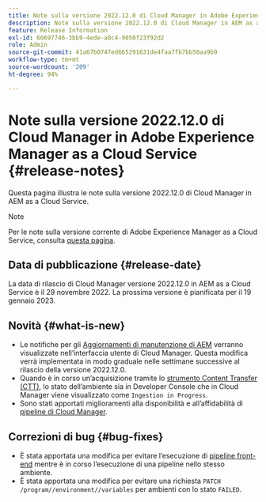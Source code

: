 ```yaml
---
title: Note sulla versione 2022.12.0 di Cloud Manager in Adobe Experience Manager as a Cloud Service
description: Note sulla versione 2022.12.0 di Cloud Manager in AEM as a Cloud Service.
feature: Release Information
exl-id: 66697746-3bb9-4ede-a8c4-9050f23f92d2
role: Admin
source-git-commit: 41a67b0747ed665291631de4faa7fb7bb50aa9b9
workflow-type: tm+mt
source-wordcount: '209'
ht-degree: 94%

---
```


# Note sulla versione 2022.12.0 di Cloud Manager in Adobe Experience Manager as a Cloud Service {#release-notes}

Questa pagina illustra le note sulla versione 2022.12.0 di Cloud Manager in AEM as a Cloud Service.

>[!NOTE]
>
>Per le note sulla versione corrente di Adobe Experience Manager as a Cloud Service, consulta [questa pagina](/help/release-notes/release-notes-cloud/release-notes-current.md).

## Data di pubblicazione {#release-date}

La data di rilascio di Cloud Manager versione 2022.12.0 in AEM as a Cloud Service è il 29 novembre 2022. La prossima versione è pianificata per il 19 gennaio 2023.

## Novità {#what-is-new}

* Le notifiche per gli [Aggiornamenti di manutenzione di AEM](/help/overview/what-is-new-and-different.md#aem-updates) verranno visualizzate nell’interfaccia utente di Cloud Manager. Questa modifica verrà implementata in modo graduale nelle settimane successive al rilascio della versione 2022.12.0.
* Quando è in corso un’acquisizione tramite lo [strumento Content Transfer (CTT)](/help/journey-migration/content-transfer-tool/using-content-transfer-tool/overview-content-transfer-tool.md), lo stato dell’ambiente sia in Developer Console che in Cloud Manager viene visualizzato come `Ingestion in Progress`.
* Sono stati apportati miglioramenti alla disponibilità e all’affidabilità di [pipeline di Cloud Manager](/help/implementing/cloud-manager/configuring-pipelines/introduction-ci-cd-pipelines.md).

## Correzioni di bug {#bug-fixes}

* È stata apportata una modifica per evitare l’esecuzione di [pipeline front-end](/help/implementing/cloud-manager/configuring-pipelines/introduction-ci-cd-pipelines.md#front-end) mentre è in corso l’esecuzione di una pipeline nello stesso ambiente.
* È stata apportata una modifica per evitare una richiesta `PATCH /program//environment//variables` per ambienti con lo stato `FAILED`.
